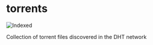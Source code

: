 torrents 
========
![Indexed](https://img.shields.io/badge/indexed-131310-blue)

Collection of torrent files discovered in the DHT network
